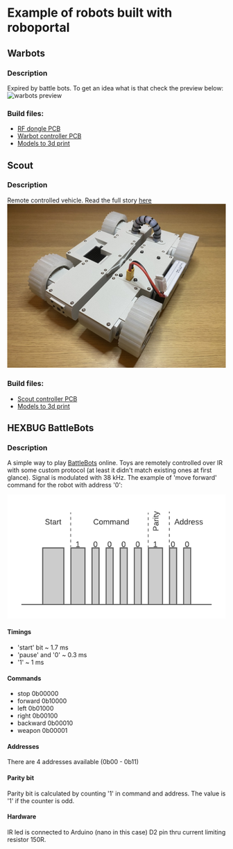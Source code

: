 # Example of robots built with roboportal

## Warbots

### Description
Expired by battle bots. To get an idea what is that check the preview below:
![warbots preview](./resources/warbots_preview.gif)

### Build files:
- [RF dongle PCB](https://oshwlab.com/dmalykhin/dongle_v2)
- [Warbot controller PCB](https://oshwlab.com/dmalykhin/bot_v2)
- [Models to 3d print](https://www.thingiverse.com/thing:4923396)

## Scout

### Description
Remote controlled vehicle.
Read the full story [here](https://www.thingiverse.com/thing:4948956)
![scout preview](./resources/scout.jpeg)

### Build files:
- [Scout controller PCB](https://oshwlab.com/dmalykhin/scout)
- [Models to 3d print](https://www.thingiverse.com/thing:4948956)

## HEXBUG BattleBots

### Description
A simple way to play [BattleBots](https://www.hexbug.com/battlebots) online. Toys are remotely controlled over IR with some custom protocol (at least it didn't match existing ones at first glance). Signal is modulated with 38 kHz. The example of 'move forward' command for the robot with address '0':

![scout preview](./resources/protocol.png)

#### Timings
 - 'start' bit ~ 1.7 ms
 - 'pause' and '0' ~ 0.3 ms
 - '1' ~ 1 ms

#### Commands

- stop     0b00000
- forward  0b10000
- left     0b01000
- right    0b00100
- backward 0b00010
- weapon   0b00001

#### Addresses

There are 4 addresses available (0b00 - 0b11)

#### Parity bit

Parity bit is calculated by counting '1' in command and address. The value is '1' if the counter is odd.

#### Hardware

IR led is connected to Arduino (nano in this case) D2 pin thru current limiting resistor 150R. 
